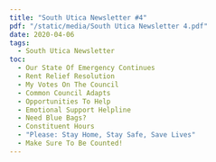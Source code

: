 ```yaml
---
title: "South Utica Newsletter #4"
pdf: "/static/media/South Utica Newsletter 4.pdf"
date: 2020-04-06
tags:
  - South Utica Newsletter
toc:
  - Our State Of Emergency Continues
  - Rent Relief Resolution
  - My Votes On The Council
  - Common Council Adapts
  - Opportunities To Help
  - Emotional Support Helpline
  - Need Blue Bags?
  - Constituent Hours
  - "Please: Stay Home, Stay Safe, Save Lives"
  - Make Sure To Be Counted!
---
```

